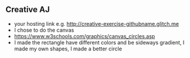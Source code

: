 ## Creative AJ
- your hosting link e.g. http://creative-exercise-githubname.glitch.me
- I chose to do the canvas
- https://www.w3schools.com/graphics/canvas_circles.asp
- I made the rectangle have different colors and be sideways gradient, I made my own shapes, I made a better circle
